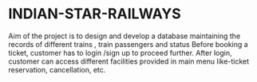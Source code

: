 # INDIAN-STAR-RAILWAYS
Aim of the project is to design and develop a database maintaining the records of different trains , train passengers and status
Before booking a ticket, customer has to login /sign up to proceed further. After login, customer can access different facilities provided in main menu like-ticket reservation, cancellation, etc.
